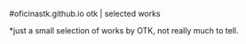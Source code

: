 #oficinastk.github.io
otk | selected works

*just a small selection of works by OTK, not really much to tell.
 
                

